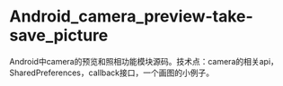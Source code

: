 Android_camera_preview-take-save_picture
========================================

Android中camera的预览和照相功能模块源码。技术点：camera的相关api，SharedPreferences，callback接口，一个画图的小例子。